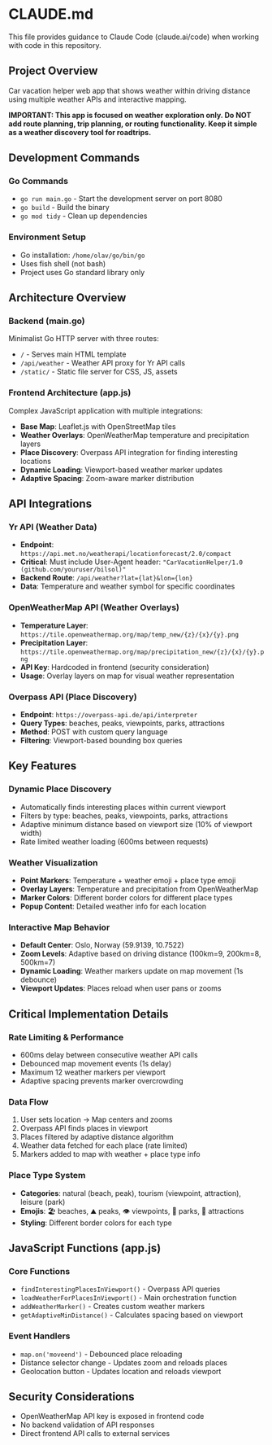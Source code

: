 # CLAUDE.md

This file provides guidance to Claude Code (claude.ai/code) when working with code in this repository.

## Project Overview
Car vacation helper web app that shows weather within driving distance using multiple weather APIs and interactive mapping.

**IMPORTANT: This app is focused on weather exploration only. Do NOT add route planning, trip planning, or routing functionality. Keep it simple as a weather discovery tool for roadtrips.**

## Development Commands

### Go Commands
- `go run main.go` - Start the development server on port 8080
- `go build` - Build the binary
- `go mod tidy` - Clean up dependencies

### Environment Setup
- Go installation: `/home/olav/go/bin/go`
- Uses fish shell (not bash)
- Project uses Go standard library only

## Architecture Overview

### Backend (main.go)
Minimalist Go HTTP server with three routes:
- `/` - Serves main HTML template
- `/api/weather` - Weather API proxy for Yr API calls
- `/static/` - Static file server for CSS, JS, assets

### Frontend Architecture (app.js)
Complex JavaScript application with multiple integrations:
- **Base Map**: Leaflet.js with OpenStreetMap tiles
- **Weather Overlays**: OpenWeatherMap temperature and precipitation layers
- **Place Discovery**: Overpass API integration for finding interesting locations
- **Dynamic Loading**: Viewport-based weather marker updates
- **Adaptive Spacing**: Zoom-aware marker distribution

## API Integrations

### Yr API (Weather Data)
- **Endpoint**: `https://api.met.no/weatherapi/locationforecast/2.0/compact`
- **Critical**: Must include User-Agent header: `"CarVacationHelper/1.0 (github.com/youruser/bilsol)"`
- **Backend Route**: `/api/weather?lat={lat}&lon={lon}` 
- **Data**: Temperature and weather symbol for specific coordinates

### OpenWeatherMap API (Weather Overlays)
- **Temperature Layer**: `https://tile.openweathermap.org/map/temp_new/{z}/{x}/{y}.png`
- **Precipitation Layer**: `https://tile.openweathermap.org/map/precipitation_new/{z}/{x}/{y}.png`
- **API Key**: Hardcoded in frontend (security consideration)
- **Usage**: Overlay layers on map for visual weather representation

### Overpass API (Place Discovery)
- **Endpoint**: `https://overpass-api.de/api/interpreter`
- **Query Types**: beaches, peaks, viewpoints, parks, attractions
- **Method**: POST with custom query language
- **Filtering**: Viewport-based bounding box queries

## Key Features

### Dynamic Place Discovery
- Automatically finds interesting places within current viewport
- Filters by type: beaches, peaks, viewpoints, parks, attractions
- Adaptive minimum distance based on viewport size (10% of viewport width)
- Rate limited weather loading (600ms between requests)

### Weather Visualization
- **Point Markers**: Temperature + weather emoji + place type emoji
- **Overlay Layers**: Temperature and precipitation from OpenWeatherMap
- **Marker Colors**: Different border colors for different place types
- **Popup Content**: Detailed weather info for each location

### Interactive Map Behavior
- **Default Center**: Oslo, Norway (59.9139, 10.7522)
- **Zoom Levels**: Adaptive based on driving distance (100km=9, 200km=8, 500km=7)
- **Dynamic Loading**: Weather markers update on map movement (1s debounce)
- **Viewport Updates**: Places reload when user pans or zooms

## Critical Implementation Details

### Rate Limiting & Performance
- 600ms delay between consecutive weather API calls
- Debounced map movement events (1s delay)
- Maximum 12 weather markers per viewport
- Adaptive spacing prevents marker overcrowding

### Data Flow
1. User sets location → Map centers and zooms
2. Overpass API finds places in viewport
3. Places filtered by adaptive distance algorithm
4. Weather data fetched for each place (rate limited)
5. Markers added to map with weather + place type info

### Place Type System
- **Categories**: natural (beach, peak), tourism (viewpoint, attraction), leisure (park)
- **Emojis**: 🏖️ beaches, ⛰️ peaks, 👁️ viewpoints, 🌳 parks, 🎯 attractions
- **Styling**: Different border colors for each type

## JavaScript Functions (app.js)

### Core Functions
- `findInterestingPlacesInViewport()` - Overpass API queries
- `loadWeatherForPlacesInViewport()` - Main orchestration function
- `addWeatherMarker()` - Creates custom weather markers
- `getAdaptiveMinDistance()` - Calculates spacing based on viewport

### Event Handlers
- `map.on('moveend')` - Debounced place reloading
- Distance selector change - Updates zoom and reloads places
- Geolocation button - Updates location and reloads viewport

## Security Considerations
- OpenWeatherMap API key is exposed in frontend code
- No backend validation of API responses
- Direct frontend API calls to external services